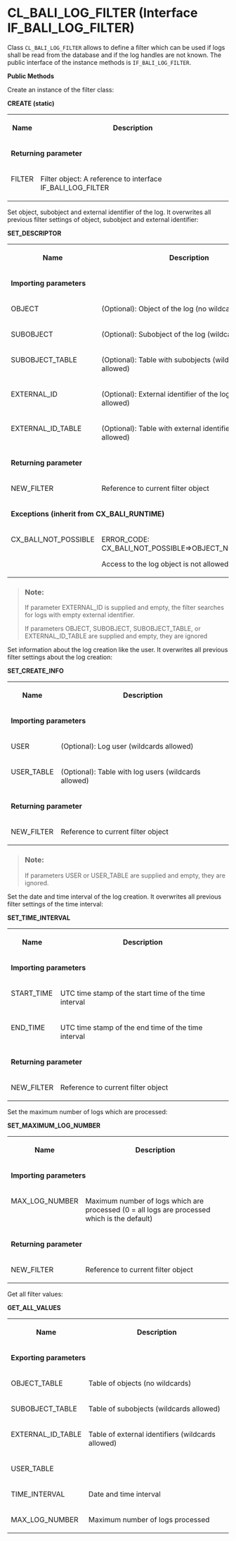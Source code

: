 <!-- loioec89f523d96a44f0b0a46adc21187ff2 -->

# CL\_BALI\_LOG\_FILTER \(Interface IF\_BALI\_LOG\_FILTER\)

Class `CL_BALI_LOG_FILTER` allows to define a filter which can be used if logs shall be read from the database and if the log handles are not known. The public interface of the instance methods is `IF_BALI_LOG_FILTER`.

**Public Methods**



Create an instance of the filter class:

**CREATE \(static\)**


<table>
<tr>
<th valign="top">

Name

</th>
<th valign="top">

Description

</th>
</tr>
<tr>
<td valign="top" colspan="2">

**Returning parameter**

</td>
</tr>
<tr>
<td valign="top">

FILTER

</td>
<td valign="top">

Filter object: A reference to interface IF\_BALI\_LOG\_FILTER

</td>
</tr>
</table>



Set object, subobject and external identifier of the log. It overwrites all previous filter settings of object, subobject and external identifier:

**SET\_DESCRIPTOR**


<table>
<tr>
<th valign="top">

Name

</th>
<th valign="top">

Description

</th>
</tr>
<tr>
<td valign="top" colspan="2">

**Importing parameters**

</td>
</tr>
<tr>
<td valign="top">

OBJECT

</td>
<td valign="top">

\(Optional\): Object of the log \(no wildcards\)

</td>
</tr>
<tr>
<td valign="top">

SUBOBJECT

</td>
<td valign="top">

\(Optional\): Subobject of the log \(wildcards allowed\)

</td>
</tr>
<tr>
<td valign="top">

SUBOBJECT\_TABLE

</td>
<td valign="top">

\(Optional\): Table with subobjects \(wildcards allowed\)

</td>
</tr>
<tr>
<td valign="top">

EXTERNAL\_ID

</td>
<td valign="top">

\(Optional\): External identifier of the log \(wildcards allowed\)

</td>
</tr>
<tr>
<td valign="top">

EXTERNAL\_ID\_TABLE

</td>
<td valign="top">

\(Optional\): Table with external identifiers \(wildcards allowed\)

</td>
</tr>
<tr>
<td valign="top" colspan="2">

**Returning parameter**

</td>
</tr>
<tr>
<td valign="top">

NEW\_FILTER

</td>
<td valign="top">

Reference to current filter object

</td>
</tr>
<tr>
<td valign="top" colspan="2">

**Exceptions \(inherit from CX\_BALI\_RUNTIME\)**

</td>
</tr>
<tr>
<td valign="top">

CX\_BALI\_NOT\_POSSIBLE

</td>
<td valign="top">

ERROR\_CODE: CX\_BALI\_NOT\_POSSIBLE=\>OBJECT\_NOT\_ALLOWED:

Access to the log object is not allowed

</td>
</tr>
</table>

> ### Note:  
> If parameter EXTERNAL\_ID is supplied and empty, the filter searches for logs with empty external identifier.
> 
> If parameters OBJECT, SUBOBJECT, SUBOBJECT\_TABLE, or EXTERNAL\_ID\_TABLE are supplied and empty, they are ignored



Set information about the log creation like the user. It overwrites all previous filter settings about the log creation:

**SET\_CREATE\_INFO**


<table>
<tr>
<th valign="top">

Name

</th>
<th valign="top">

Description

</th>
</tr>
<tr>
<td valign="top" colspan="2">

**Importing parameters**

</td>
</tr>
<tr>
<td valign="top">

USER

</td>
<td valign="top">

\(Optional\): Log user \(wildcards allowed\)

</td>
</tr>
<tr>
<td valign="top">

USER\_TABLE

</td>
<td valign="top">

\(Optional\): Table with log users \(wildcards allowed\)

</td>
</tr>
<tr>
<td valign="top" colspan="2">

**Returning parameter**

</td>
</tr>
<tr>
<td valign="top">

NEW\_FILTER

</td>
<td valign="top">

Reference to current filter object

</td>
</tr>
</table>

> ### Note:  
> If parameters USER or USER\_TABLE are supplied and empty, they are ignored.



Set the date and time interval of the log creation. It overwrites all previous filter settings of the time interval:

**SET\_TIME\_INTERVAL**


<table>
<tr>
<th valign="top">

Name

</th>
<th valign="top">

Description

</th>
</tr>
<tr>
<td valign="top" colspan="2">

**Importing parameters**

</td>
</tr>
<tr>
<td valign="top">

START\_TIME

</td>
<td valign="top">

UTC time stamp of the start time of the time interval

</td>
</tr>
<tr>
<td valign="top">

END\_TIME

</td>
<td valign="top">

UTC time stamp of the end time of the time interval

</td>
</tr>
<tr>
<td valign="top" colspan="2">

**Returning parameter**

</td>
</tr>
<tr>
<td valign="top">

NEW\_FILTER

</td>
<td valign="top">

Reference to current filter object

</td>
</tr>
</table>



Set the maximum number of logs which are processed:

**SET\_MAXIMUM\_LOG\_NUMBER**


<table>
<tr>
<th valign="top">

Name

</th>
<th valign="top">

Description

</th>
</tr>
<tr>
<td valign="top" colspan="2">

**Importing parameters**

</td>
</tr>
<tr>
<td valign="top">

MAX\_LOG\_NUMBER

</td>
<td valign="top">

Maximum number of logs which are processed \(0 = all logs are processed which is the default\)

</td>
</tr>
<tr>
<td valign="top" colspan="2">

**Returning parameter**

</td>
</tr>
<tr>
<td valign="top">

NEW\_FILTER

</td>
<td valign="top">

Reference to current filter object

</td>
</tr>
</table>



Get all filter values:

**GET\_ALL\_VALUES**


<table>
<tr>
<th valign="top">

Name

</th>
<th valign="top">

Description

</th>
</tr>
<tr>
<td valign="top" colspan="2">

**Exporting parameters**

</td>
</tr>
<tr>
<td valign="top">

OBJECT\_TABLE

</td>
<td valign="top">

Table of objects \(no wildcards\)

</td>
</tr>
<tr>
<td valign="top">

SUBOBJECT\_TABLE

</td>
<td valign="top">

Table of subobjects \(wildcards allowed\)

</td>
</tr>
<tr>
<td valign="top">

EXTERNAL\_ID\_TABLE

</td>
<td valign="top">

Table of external identifiers \(wildcards allowed\)

</td>
</tr>
<tr>
<td valign="top">

USER\_TABLE

</td>
<td valign="top">



</td>
</tr>
<tr>
<td valign="top">

TIME\_INTERVAL

</td>
<td valign="top">

Date and time interval

</td>
</tr>
<tr>
<td valign="top">

MAX\_LOG\_NUMBER

</td>
<td valign="top">

Maximum number of logs processed

</td>
</tr>
</table>

